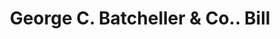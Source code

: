 ---
doi: 10.7916/D8863TK8
date_other: '1900'
date_other_textual: 1900-1909
form: printed ephemera
genre:
- Invoices
name:
- George C. Batcheller & Co.
object_in_context_url: https://biggert.cul.columbia.edu/items/view/ave_biggert_01659
subject_hierarchical_geographic:
- New York, New York, United States
subject_name:
- George C. Batcheller & Co.
title: George C. Batcheller & Co.. Bill
sort_title: George C. Batcheller & Co.. Bill
call_number: ave_biggert_01659
coordinates:
- 40.71277777777778,-74.00583333333333
pid: ave_biggert_01659
identifiers: ave_biggert_01659
permalink: /biggert/ave_biggert_01659/
layout: iiif-image-page
---